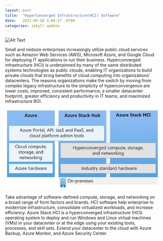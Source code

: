 ```yaml
---
layout: post
title:  "HyperConverged Infrastructure(HCI) Software"
date:   2021-09-28 3:08:27 -0700
categories: jekyll update
---
```

![Alt Text](/assets/img/HCIO.jpg)

Small and midsize enterprises increasingly utilize public cloud services such as Amazon Web Services (AWS), Microsoft Azure, and Google Cloud for deploying IT applications to run their business. Hyperconverged infrastructure (HCI) is underpinned by many of the same distributed systems technologies as public clouds, enabling IT organizations to build private clouds that bring benefits of cloud computing into organizations’ datacenters. The reasons organizations make the switch by moving from complex legacy infrastructure to the simplicity of hyperconvergence are lower costs, improved, consistent performance, a smaller datacenter footprint, greater efficiency and productivity in IT teams, and maximized infrastructure ROI.


![Alt Text](/assets/img/HCI1.jpg)

Take advantage of software-defined compute, storage, and networking on a broad range of form factors and brands. HCI software help enterprise to modernize infrastructure, consolidate virtualized workloads, and increase efficiency. Azure Stack HCI is a hyperconverged infrastructure (HCI) operating system to deploy and run Windows and Linux virtual machines (VMs) in your datacenter or at the edge using your existing tools, processes, and skill sets. Extend your datacenter to the cloud with Azure Backup, Azure Monitor, and Azure Security Center. 